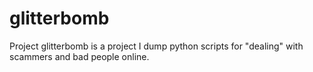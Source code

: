 # glitterbomb
Project glitterbomb is a project I dump python scripts for "dealing" with scammers and bad people online.
